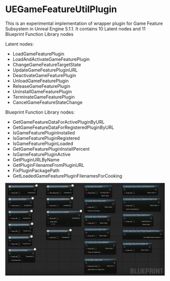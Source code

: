 # UEGameFeatureUtilPlugin

This is an experimental implementation of wrapper plugin for Game Feature Subsystem in Unreal Engine 5.1.1.
It contains 10 Latent nodes and 11 Blueprint Function Library nodes

Latent nodes:

- LoadGameFeaturePlugin
- LoadAndActivateGameFeaturePlugin
- ChangeGameFeatureTargetState
- UpdateGameFeaturePluginURL
- DeactivateGameFeaturePlugin
- UnloadGameFeaturePlugin
- ReleaseGameFeaturePlugin
- UninstallGameFeaturePlugin
- TerminateGameFeaturePlugin
- CancelGameFeatureStateChange

Blueprint Function Library nodes:

- GetGameFeatureDataForActivePluginByURL
- GetGameFeatureDataForRegisteredPluginByURL
- IsGameFeaturePluginInstalled
- IsGameFeaturePluginRegistered
- IsGameFeaturePluginLoaded
- GetGameFeaturePluginInstallPercent
- IsGameFeaturePluginActive
- GetPluginURLByName
- GetPluginFilenameFromPluginURL
- FixPluginPackagePath
- GetLoadedGameFeaturePluginFilenamesForCooking

![Blueprint nodes](images/blueprint-nodes.png)
